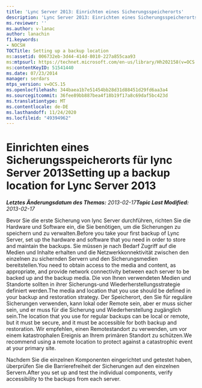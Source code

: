 ```yaml
---
title: 'Lync Server 2013: Einrichten eines Sicherungsspeicherorts'
description: 'Lync Server 2013: Einrichten eines Sicherungsspeicherorts.'
ms.reviewer: ''
ms.author: v-lanac
author: lanachin
f1.keywords:
- NOCSH
TOCTitle: Setting up a backup location
ms:assetid: 006732eb-3d44-414d-8010-227a855caa93
ms:mtpsurl: https://technet.microsoft.com/en-us/library/Hh202158(v=OCS.15)
ms:contentKeyID: 51541440
ms.date: 07/23/2014
manager: serdars
mtps_version: v=OCS.15
ms.openlocfilehash: 344baea1b7e51454bb28d31d88451d29fd6aa3a4
ms.sourcegitcommit: 36fee89bb887bea4f18b19f17a8c69daf5bc423d
ms.translationtype: MT
ms.contentlocale: de-DE
ms.lasthandoff: 11/24/2020
ms.locfileid: "49394962"
---
```

# <a name="setting-up-a-backup-location-for-lync-server-2013"></a><span data-ttu-id="da88c-103">Einrichten eines Sicherungsspeicherorts für lync Server 2013</span><span class="sxs-lookup"><span data-stu-id="da88c-103">Setting up a backup location for Lync Server 2013</span></span>

<div data-xmlns="http://www.w3.org/1999/xhtml">

<div class="topic" data-xmlns="http://www.w3.org/1999/xhtml" data-msxsl="urn:schemas-microsoft-com:xslt" data-cs="https://msdn.microsoft.com/">

<div data-asp="https://msdn2.microsoft.com/asp">



</div>

<div id="mainSection">

<div id="mainBody"><span data-ttu-id="da88c-104">

<span> </span></span><span class="sxs-lookup"><span data-stu-id="da88c-104">

<span> </span></span></span>

<span data-ttu-id="da88c-105">_**Letztes Änderungsdatum des Themas:** 2013-02-17_</span><span class="sxs-lookup"><span data-stu-id="da88c-105">_**Topic Last Modified:** 2013-02-17_</span></span>

<span data-ttu-id="da88c-106">Bevor Sie die erste Sicherung von lync Server durchführen, richten Sie die Hardware und Software ein, die Sie benötigen, um die Sicherungen zu speichern und zu verwalten.</span><span class="sxs-lookup"><span data-stu-id="da88c-106">Before you take your first backup of Lync Server, set up the hardware and software that you need in order to store and maintain the backups.</span></span> <span data-ttu-id="da88c-107">Sie müssen je nach Bedarf Zugriff auf die Medien und Inhalte erhalten und die Netzwerkkonnektivität zwischen den einzelnen zu sichernden Servern und den Sicherungsmedien bereitstellen.</span><span class="sxs-lookup"><span data-stu-id="da88c-107">You need to obtain access to the media and content, as appropriate, and provide network connectivity between each server to be backed up and the backup media.</span></span> <span data-ttu-id="da88c-108">Die von Ihnen verwendeten Medien und Standorte sollten in ihrer Sicherungs-und Wiederherstellungsstrategie definiert werden.</span><span class="sxs-lookup"><span data-stu-id="da88c-108">The media and location that you use should be defined in your backup and restoration strategy.</span></span> <span data-ttu-id="da88c-109">Der Speicherort, den Sie für reguläre Sicherungen verwenden, kann lokal oder Remote sein, aber er muss sicher sein, und er muss für die Sicherung und Wiederherstellung zugänglich sein.</span><span class="sxs-lookup"><span data-stu-id="da88c-109">The location that you use for regular backups can be local or remote, but it must be secure, and it must be accessible for both backup and restoration.</span></span> <span data-ttu-id="da88c-110">Wir empfehlen, einen Remotestandort zu verwenden, um vor einem katastrophalen Ereignis an Ihrem primären Standort zu schützen.</span><span class="sxs-lookup"><span data-stu-id="da88c-110">We recommend using a remote location to protect against a catastrophic event at your primary site.</span></span>

<span data-ttu-id="da88c-111">Nachdem Sie die einzelnen Komponenten eingerichtet und getestet haben, überprüfen Sie die Barrierefreiheit der Sicherungen auf den einzelnen Servern.</span><span class="sxs-lookup"><span data-stu-id="da88c-111">After you set up and test the individual components, verify accessibility to the backups from each server.</span></span>

<span data-ttu-id="da88c-112"></div>

<span> </span>

</div>

</div>

</span><span class="sxs-lookup"><span data-stu-id="da88c-112"></div>

<span> </span>

</div>

</div>

</span></span></div>

